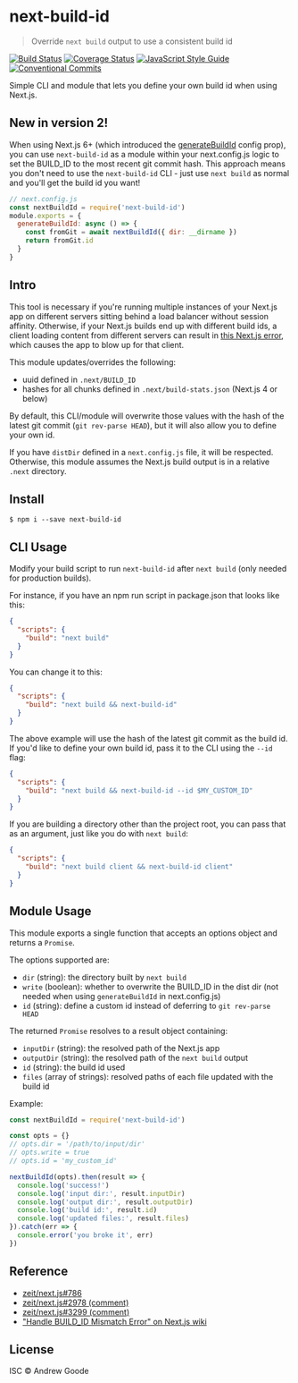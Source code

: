 # next-build-id

> Override `next build` output to use a consistent build id

[![Build Status](https://travis-ci.org/nexdrew/next-build-id.svg?branch=master)](https://travis-ci.org/nexdrew/next-build-id)
[![Coverage Status](https://coveralls.io/repos/github/nexdrew/next-build-id/badge.svg?branch=master)](https://coveralls.io/github/nexdrew/next-build-id?branch=master)
[![JavaScript Style Guide](https://img.shields.io/badge/code_style-standard-brightgreen.svg)](https://standardjs.com)
[![Conventional Commits](https://img.shields.io/badge/Conventional%20Commits-1.0.0-yellow.svg)](https://conventionalcommits.org)

Simple CLI and module that lets you define your own build id when using Next.js.

## New in version 2!

When using Next.js 6+ (which introduced the [generateBuildId](https://github.com/zeit/next.js#configuring-the-build-id) config prop), you can use `next-build-id` as a module within your next.config.js logic to set the BUILD_ID to the most recent git commit hash. This approach means you don't need to use the `next-build-id` CLI - just use `next build` as normal and you'll get the build id you want!

```js
// next.config.js
const nextBuildId = require('next-build-id')
module.exports = {
  generateBuildId: async () => {
    const fromGit = await nextBuildId({ dir: __dirname })
    return fromGit.id
  }
}
```

## Intro

This tool is necessary if you're running multiple instances of your Next.js app on different servers sitting behind a load balancer without session affinity. Otherwise, if your Next.js builds end up with different build ids, a client loading content from different servers can result in [this Next.js error](https://github.com/zeit/next.js/blob/52ccc14059673508803f96ef1c74eecdf27fe096/server/index.js#L444), which causes the app to blow up for that client.

This module updates/overrides the following:

- uuid defined in `.next/BUILD_ID`
- hashes for all chunks defined in `.next/build-stats.json` (Next.js 4 or below)

By default, this CLI/module will overwrite those values with the hash of the latest git commit (`git rev-parse HEAD`), but it will also allow you to define your own id.

If you have `distDir` defined in a `next.config.js` file, it will be respected. Otherwise, this module assumes the Next.js build output is in a relative `.next` directory.

## Install

```console
$ npm i --save next-build-id
```

## CLI Usage

Modify your build script to run `next-build-id` after `next build` (only needed for production builds).

For instance, if you have an npm run script in package.json that looks like this:

```json
{
  "scripts": {
    "build": "next build"
  }
}
```

You can change it to this:

```json
{
  "scripts": {
    "build": "next build && next-build-id"
  }
}
```

The above example will use the hash of the latest git commit as the build id. If you'd like to define your own build id, pass it to the CLI using the `--id` flag:

```json
{
  "scripts": {
    "build": "next build && next-build-id --id $MY_CUSTOM_ID"
  }
}
```

If you are building a directory other than the project root, you can pass that as an argument, just like you do with `next build`:

```json
{
  "scripts": {
    "build": "next build client && next-build-id client"
  }
}
```

## Module Usage

This module exports a single function that accepts an options object and returns a `Promise`.

The options supported are:

- `dir` (string): the directory built by `next build`
- `write` (boolean): whether to overwrite the BUILD_ID in the dist dir (not needed when using `generateBuildId` in next.config.js)
- `id` (string): define a custom id instead of deferring to `git rev-parse HEAD`

The returned `Promise` resolves to a result object containing:

- `inputDir` (string): the resolved path of the Next.js app
- `outputDir` (string): the resolved path of the `next build` output
- `id` (string): the build id used
- `files` (array of strings): resolved paths of each file updated with the build id

Example:

```js
const nextBuildId = require('next-build-id')

const opts = {}
// opts.dir = '/path/to/input/dir'
// opts.write = true
// opts.id = 'my_custom_id'

nextBuildId(opts).then(result => {
  console.log('success!')
  console.log('input dir:', result.inputDir)
  console.log('output dir:', result.outputDir)
  console.log('build id:', result.id)
  console.log('updated files:', result.files)
}).catch(err => {
  console.error('you broke it', err)
})
```

## Reference

- [zeit/next.js#786](https://github.com/zeit/next.js/issues/786)
- [zeit/next.js#2978 (comment)](https://github.com/zeit/next.js/issues/2978#issuecomment-334849384)
- [zeit/next.js#3299 (comment)](https://github.com/zeit/next.js/issues/3299#issuecomment-344973091)
- ["Handle BUILD_ID Mismatch Error" on Next.js wiki](https://github.com/zeit/next.js/wiki/Handle-BUILD_ID-Mismatch-Error)

## License

ISC © Andrew Goode
